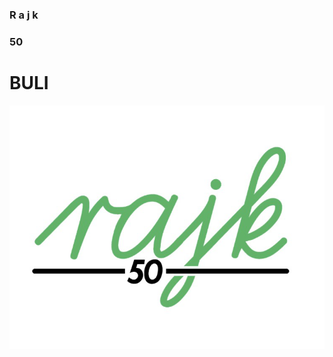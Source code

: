 ### R a j k
### 50
# BULI
![alt text](https://github.com/AugusztinAnna/teach-rajk-prog1-2019f/blob/master/members/anna/IMG_7929.png "Logo Title Text 1")
